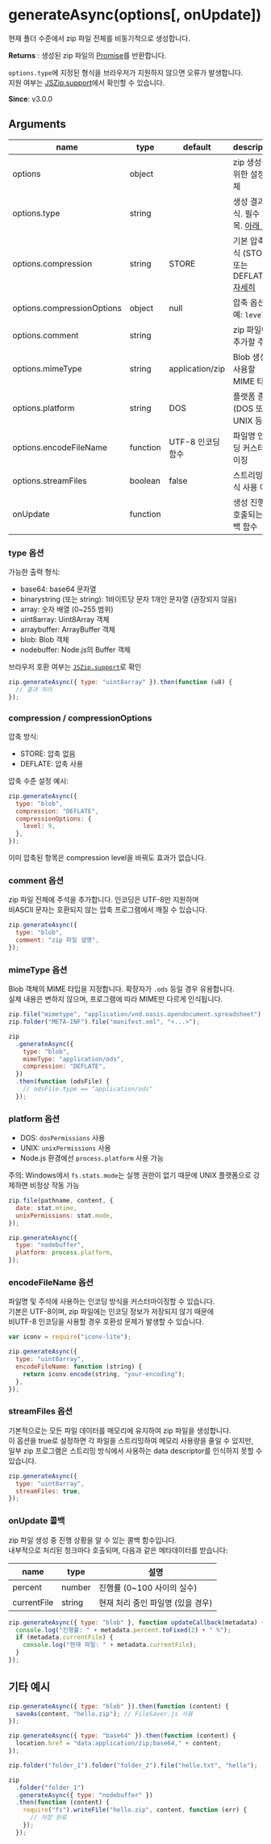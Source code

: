 # generateAsync(options[, onUpdate])

현재 폴더 수준에서 zip 파일 전체를 비동기적으로 생성합니다.

**Returns** : 생성된 zip 파일의 [Promise](https://developer.mozilla.org/en-US/docs/Web/JavaScript/Reference/Global_Objects/Promise)를 반환합니다.

`options.type`에 지정된 형식을 브라우저가 지원하지 않으면 오류가 발생합니다.  
지원 여부는 [JSZip.support]({{site.baseurl}}/documentation/api_jszip/support.html)에서 확인할 수 있습니다.

**Since**: v3.0.0

## Arguments

| name                       | type     | default           | description                                                                                |
| -------------------------- | -------- | ----------------- | ------------------------------------------------------------------------------------------ |
| options                    | object   |                   | zip 생성을 위한 설정 객체                                                                  |
| options.type               | string   |                   | 생성 결과 형식. 필수 항목. [아래 참조](#type-option)                                       |
| options.compression        | string   | STORE             | 기본 압축 방식 (STORE 또는 DEFLATE). [자세히](#compression-and-compressionoptions-options) |
| options.compressionOptions | object   | null              | 압축 옵션. 예: `level: 9`                                                                  |
| options.comment            | string   |                   | zip 파일에 추가할 주석                                                                     |
| options.mimeType           | string   | application/zip   | Blob 생성 시 사용할 MIME 타입                                                              |
| options.platform           | string   | DOS               | 플랫폼 종류 (DOS 또는 UNIX 등)                                                             |
| options.encodeFileName     | function | UTF-8 인코딩 함수 | 파일명 인코딩 커스터마이징                                                                 |
| options.streamFiles        | boolean  | false             | 스트리밍 방식 사용 여부                                                                    |
| onUpdate                   | function |                   | 생성 진행 중 호출되는 콜백 함수                                                            |

### type 옵션

가능한 출력 형식:

- base64: base64 문자열
- binarystring (또는 string): 1바이트당 문자 1개인 문자열 (권장되지 않음)
- array: 숫자 배열 (0~255 범위)
- uint8array: Uint8Array 객체
- arraybuffer: ArrayBuffer 객체
- blob: Blob 객체
- nodebuffer: Node.js의 Buffer 객체

브라우저 호환 여부는 [`JSZip.support`]({{site.baseurl}}/documentation/api_jszip/support.html)로 확인

```js
zip.generateAsync({ type: "uint8array" }).then(function (u8) {
  // 결과 처리
});
```

### compression / compressionOptions

압축 방식:

- STORE: 압축 없음
- DEFLATE: 압축 사용

압축 수준 설정 예시:

```js
zip.generateAsync({
  type: "blob",
  compression: "DEFLATE",
  compressionOptions: {
    level: 9,
  },
});
```

이미 압축된 항목은 compression level을 바꿔도 효과가 없습니다.

### comment 옵션

zip 파일 전체에 주석을 추가합니다. 인코딩은 UTF-8만 지원하며  
비ASCII 문자는 호환되지 않는 압축 프로그램에서 깨질 수 있습니다.

```js
zip.generateAsync({
  type: "blob",
  comment: "zip 파일 설명",
});
```

### mimeType 옵션

Blob 객체의 MIME 타입을 지정합니다. 확장자가 `.ods` 등일 경우 유용합니다.  
실제 내용은 변하지 않으며, 프로그램에 따라 MIME만 다르게 인식됩니다.

```js
zip.file("mimetype", "application/vnd.oasis.opendocument.spreadsheet");
zip.folder("META-INF").file("manifest.xml", "<...>");

zip
  .generateAsync({
    type: "blob",
    mimeType: "application/ods",
    compression: "DEFLATE",
  })
  .then(function (odsFile) {
    // odsFile.type == "application/ods"
  });
```

### platform 옵션

- DOS: `dosPermissions` 사용
- UNIX: `unixPermissions` 사용
- Node.js 환경에선 `process.platform` 사용 가능

주의: Windows에서 `fs.stats.mode`는 실행 권한이 없기 때문에 UNIX 플랫폼으로 강제하면 비정상 작동 가능

```js
zip.file(pathname, content, {
  date: stat.mtime,
  unixPermissions: stat.mode,
});

zip.generateAsync({
  type: "nodebuffer",
  platform: process.platform,
});
```

### encodeFileName 옵션

파일명 및 주석에 사용하는 인코딩 방식을 커스터마이징할 수 있습니다.  
기본은 UTF-8이며, zip 파일에는 인코딩 정보가 저장되지 않기 때문에  
비UTF-8 인코딩을 사용할 경우 호환성 문제가 발생할 수 있습니다.

```js
var iconv = require("iconv-lite");

zip.generateAsync({
  type: "uint8array",
  encodeFileName: function (string) {
    return iconv.encode(string, "your-encoding");
  },
});
```

### streamFiles 옵션

기본적으로는 모든 파일 데이터를 메모리에 유지하여 zip 파일을 생성합니다.  
이 옵션을 true로 설정하면 각 파일을 스트리밍하여 메모리 사용량을 줄일 수 있지만,  
일부 zip 프로그램은 스트리밍 방식에서 사용하는 data descriptor를 인식하지 못할 수 있습니다.

```js
zip.generateAsync({
  type: "uint8array",
  streamFiles: true,
});
```

### onUpdate 콜백

zip 파일 생성 중 진행 상황을 알 수 있는 콜백 함수입니다.  
내부적으로 처리된 청크마다 호출되며, 다음과 같은 메타데이터를 받습니다:

| name        | type   | 설명                              |
| ----------- | ------ | --------------------------------- |
| percent     | number | 진행률 (0~100 사이의 실수)        |
| currentFile | string | 현재 처리 중인 파일명 (있을 경우) |

```js
zip.generateAsync({ type: "blob" }, function updateCallback(metadata) {
  console.log("진행률: " + metadata.percent.toFixed(2) + " %");
  if (metadata.currentFile) {
    console.log("현재 파일: " + metadata.currentFile);
  }
});
```

## 기타 예시

```js
zip.generateAsync({ type: "blob" }).then(function (content) {
  saveAs(content, "hello.zip"); // FileSaver.js 사용
});
```

```js
zip.generateAsync({ type: "base64" }).then(function (content) {
  location.href = "data:application/zip;base64," + content;
});
```

```js
zip.folder("folder_1").folder("folder_2").file("hello.txt", "hello");

zip
  .folder("folder_1")
  .generateAsync({ type: "nodebuffer" })
  .then(function (content) {
    require("fs").writeFile("hello.zip", content, function (err) {
      // 저장 완료
    });
  });
```
